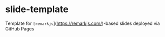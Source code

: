 # slide-template
Template for `[remarkjs`](https://remarkjs.com/)-based slides deployed via GitHub Pages
